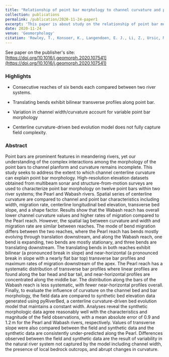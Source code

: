 ```yaml
---
title: "Relationship of point bar morphology to channel curvature and planform evolution"
collection: publications
permalink: /publication/2020-11-24-paper1
excerpt: 'This paper is about study on the relationship of point bar morphology to channel curvature and channel migration'
date: 2020-11-24
venue: 'Geomorphology'
citation: 'Rowley, T., Konsoer, K., Langendoen, E. J., Li, Z., Ursic, M., & García, M. H. (2021). Relationship of point bar morphology to channel curvature and planform evolution. Geomorphology 375. doi: https://doi.org/10.1016/j.geomorph.2020.107541'
---
```


See paper on the publisher's site: [https://doi.org/10.1016/j.geomorph.2020.107541](https://doi.org/10.1016/j.geomorph.2020.107541)

### Highlights

* Consecutive reaches of six bends each compared between two river systems.

* Translating bends exhibit bilinear transverse profiles along point bar.

* Variation in channel width/curvature account for variable point bar morphology

* Centerline curvature-driven bed evolution model does not fully capture field complexity.

### Abstract

Point bars are prominent features in meandering rivers, yet our understanding of the complex interactions among the morphology of the point bars to channel planform and curvature remains incomplete. This study seeks to address the extent to which channel centerline curvature can explain point bar morphology. High-resolution elevation datasets obtained from multibeam sonar and structure-from-motion surveys are used to characterize point bar morphology on twelve point bars within two river systems; the Pearl and Wabash rivers. Spatial series of centerline curvature are compared to channel and point bar characteristics including width, migration rate, centerline longitudinal bed elevation, transverse bed slope, and a shape factor. Results show that the Wabash reach has overall lower channel curvature values and higher rates of migration compared to the Pearl reach. However, the spatial lag between curvature and width and migration rate are similar between reaches. The mode of bend migration differs between the two reaches, where the Pearl reach has bends mostly evolving through translation downstream, and along the Wabash reach, one bend is expanding, two bends are mostly stationary, and three bends are translating downstream. The translating bends in both reaches exhibit bilinear (a pronounced break in slope) and near-horizontal (a pronounced break in slope with a nearly flat bar top) transverse bar profiles and maximum rates of migration downstream of the apex. The Pearl reach has a systematic distribution of transverse bar profiles where linear profiles are found along the bar head and bar tail, and near-horizontal profiles are concentrated along the middle bar. The distribution along the bars of the Wabash reach is less systematic, with fewer near-horizontal profiles overall. Finally, to evaluate the influence of curvature on the channel bed and bar morphology, the field data are compared to synthetic bed elevation data generated using pyRiverBed, a centerline curvature-driven bed evolution model that maintains a constant width. Analyses reveal the synthetic morphologic data agree reasonably well with the characteristics and magnitude of the field observations, with a mean absolute error of 0.9 and 1.2 m for the Pearl and Wabash rivers, respectively. Values of transverse slope were also compared between the field and synthetic data and the synthetic data are consistently under-predicted along the Pearl. Differences observed between the field and synthetic data are the result of variability in the natural river system not captured by the model including channel width, the presence of local bedrock outcrops, and abrupt changes in curvature.
